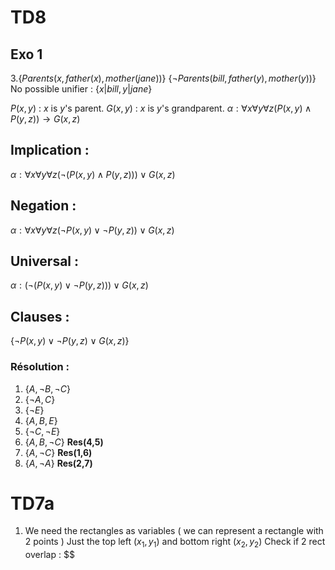 # TD8
## Exo 1
$\newcommand{\bb}{\mathbb}$
3.$\{Parents(x,father(x),mother(jane))\}$
$\{\lnot Parents(bill, father(y), mother(y))\}$ 
No possible unifier :  $\{x \lvert bill , y\lvert jane\}$

$P(x,y)$ : $x$ is $y$'s parent. 
$G(x,y)$ : $x$ is $y$'s grandparent. 
$\alpha :\forall x \forall y\forall z(P(x,y) \land P(y,z) )\rightarrow G(x,z)$
## Implication : 
$\alpha :\forall x \forall y\forall z\Big(\lnot(P(x,y) \land P(y,z) )\Big)\lor G(x,z)$
## Negation : 
$\alpha :\forall x \forall y\forall z\Big(\lnot P(x,y) \lor \lnot P(y,z) \Big)\lor G(x,z)$
## Universal : 
$\alpha : \Big(\lnot(P(x,y) \lor \lnot P(y,z) )\Big)\lor G(x,z)$
## Clauses  : 
$\{\lnot P(x,y) \lor \lnot P(y,z) \lor G(x,z)\}$

### Résolution : 

1. $\{A,\lnot B,\lnot C\}$
2. $\{\lnot A,C\}$
3. $\{\lnot E\}$
4. $\{A,B,E\}$
5. $\{\lnot C,\lnot E\}$
6. $\{ A, B,\lnot C\}$ **Res(4,5)**
7. $\{ A, \lnot C\}$ **Res(1,6)**
8. $\{ A ,\lnot A\}$ **Res(2,7)**

# TD7a

1. We need the rectangles as variables ( we can represent a rectangle with 2 points )
Just the top left $(x_1,y_1)$ and bottom right $(x_2,y_2)$
Check if 2 rect overlap : 
$$
